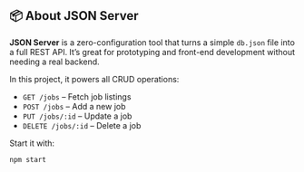 ## 📦 About JSON Server

**JSON Server** is a zero-configuration tool that turns a simple `db.json` file into a full REST API. It’s great for prototyping and front-end development without needing a real backend.

In this project, it powers all CRUD operations:

- `GET /jobs` – Fetch job listings  
- `POST /jobs` – Add a new job  
- `PUT /jobs/:id` – Update a job  
- `DELETE /jobs/:id` – Delete a job

Start it with:

```bash
npm start
